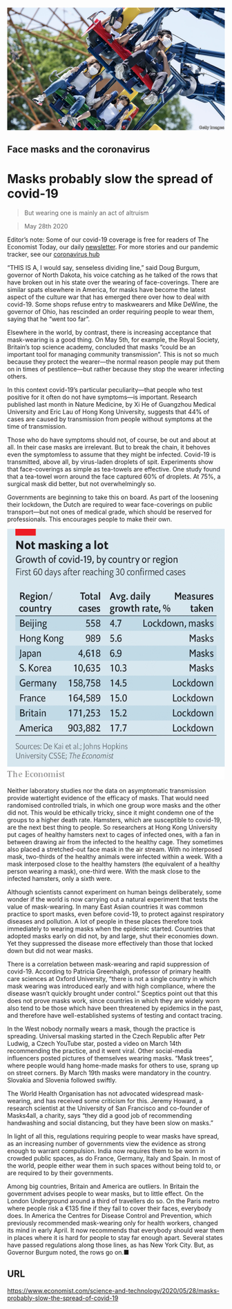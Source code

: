 ![](./images/20200530_STP003_0.jpg)

## Face masks and the coronavirus

# Masks probably slow the spread of covid-19

> But wearing one is mainly an act of altruism

> May 28th 2020

Editor’s note: Some of our covid-19 coverage is free for readers of The Economist Today, our daily [newsletter](https://www.economist.com/https://my.economist.com/user#newsletter). For more stories and our pandemic tracker, see our [coronavirus hub](https://www.economist.com//news/2020/03/11/the-economists-coverage-of-the-coronavirus)

“THIS IS A, I would say, senseless dividing line,” said Doug Burgum, governor of North Dakota, his voice catching as he talked of the rows that have broken out in his state over the wearing of face-coverings. There are similar spats elsewhere in America, for masks have become the latest aspect of the culture war that has emerged there over how to deal with covid-19. Some shops refuse entry to maskwearers and Mike DeWine, the governor of Ohio, has rescinded an order requiring people to wear them, saying that he “went too far”.

Elsewhere in the world, by contrast, there is increasing acceptance that mask-wearing is a good thing. On May 5th, for example, the Royal Society, Britain’s top science academy, concluded that masks “could be an important tool for managing community transmission”. This is not so much because they protect the wearer—the normal reason people may put them on in times of pestilence—but rather because they stop the wearer infecting others.

In this context covid-19’s particular peculiarity—that people who test positive for it often do not have symptoms—is important. Research published last month in Nature Medicine, by Xi He of Guangzhou Medical University and Eric Lau of Hong Kong University, suggests that 44% of cases are caused by transmission from people without symptoms at the time of transmission.

Those who do have symptoms should not, of course, be out and about at all. In their case masks are irrelevant. But to break the chain, it behoves even the symptomless to assume that they might be infected. Covid-19 is transmitted, above all, by virus-laden droplets of spit. Experiments show that face-coverings as simple as tea-towels are effective. One study found that a tea-towel worn around the face captured 60% of droplets. At 75%, a surgical mask did better, but not overwhelmingly so.

Governments are beginning to take this on board. As part of the loosening their lockdown, the Dutch are required to wear face-coverings on public transport—but not ones of medical grade, which should be reserved for professionals. This encourages people to make their own.

![](./images/20200530_STC775.png)

Neither laboratory studies nor the data on asymptomatic transmission provide watertight evidence of the efficacy of masks. That would need randomised controlled trials, in which one group wore masks and the other did not. This would be ethically tricky, since it might condemn one of the groups to a higher death rate. Hamsters, which are susceptible to covid-19, are the next best thing to people. So researchers at Hong Kong University put cages of healthy hamsters next to cages of infected ones, with a fan in between drawing air from the infected to the healthy cage. They sometimes also placed a stretched-out face mask in the air stream. With no interposed mask, two-thirds of the healthy animals were infected within a week. With a mask interposed close to the healthy hamsters (the equivalent of a healthy person wearing a mask), one-third were. With the mask close to the infected hamsters, only a sixth were.

Although scientists cannot experiment on human beings deliberately, some wonder if the world is now carrying out a natural experiment that tests the value of mask-wearing. In many East Asian countries it was common practice to sport masks, even before covid-19, to protect against respiratory diseases and pollution. A lot of people in these places therefore took immediately to wearing masks when the epidemic started. Countries that adopted masks early on did not, by and large, shut their economies down. Yet they suppressed the disease more effectively than those that locked down but did not wear masks.

There is a correlation between mask-wearing and rapid suppression of covid-19. According to Patricia Greenhalgh, professor of primary health care sciences at Oxford University, “there is not a single country in which mask wearing was introduced early and with high compliance, where the disease wasn’t quickly brought under control.” Sceptics point out that this does not prove masks work, since countries in which they are widely worn also tend to be those which have been threatened by epidemics in the past, and therefore have well-established systems of testing and contact tracing.

In the West nobody normally wears a mask, though the practice is spreading. Universal masking started in the Czech Republic after Petr Ludwig, a Czech YouTube star, posted a video on March 14th recommending the practice, and it went viral. Other social-media influencers posted pictures of themselves wearing masks. “Mask trees”, where people would hang home-made masks for others to use, sprang up on street corners. By March 19th masks were mandatory in the country. Slovakia and Slovenia followed swiftly.

The World Health Organisation has not advocated widespread mask-wearing, and has received some criticism for this. Jeremy Howard, a research scientist at the University of San Francisco and co-founder of Masks4all, a charity, says “they did a good job of recommending handwashing and social distancing, but they have been slow on masks.”

In light of all this, regulations requiring people to wear masks have spread, as an increasing number of governments view the evidence as strong enough to warrant compulsion. India now requires them to be worn in crowded public spaces, as do France, Germany, Italy and Spain. In most of the world, people either wear them in such spaces without being told to, or are required to by their governments.

Among big countries, Britain and America are outliers. In Britain the government advises people to wear masks, but to little effect. On the London Underground around a third of travellers do so. On the Paris metro where people risk a €135 fine if they fail to cover their faces, everybody does. In America the Centres for Disease Control and Prevention, which previously recommended mask-wearing only for health workers, changed its mind in early April. It now recommends that everybody should wear them in places where it is hard for people to stay far enough apart. Several states have passed regulations along those lines, as has New York City. But, as Governor Burgum noted, the rows go on.■

## URL

https://www.economist.com/science-and-technology/2020/05/28/masks-probably-slow-the-spread-of-covid-19
